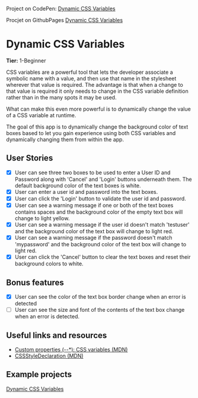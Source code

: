 Project on CodePen: [Dynamic CSS Variables](https://codepen.io/nnayuta/pen/oNwVXoG)

Procjet on GithubPages [Dynamic CSS Variables](https://nnayuta.github.io/Dynamic-CSS-Variables/)

# Dynamic CSS Variables

**Tier:** 1-Beginner

CSS variables are a powerful tool that lets the developer associate a symbolic
name with a value, and then use that name in the stylesheet wherever that
value is required. The advantage is that when a change to that value is 
required it only needs to change in the CSS variable definition rather than in
the many spots it may be used.

What can make this even more powerful is to dynamically change the value of a
CSS variable at runtime.

The goal of this app is to dynamically change the background color of text boxes
based to let you gain experience using both CSS variables and dynamically 
changing them from within the app.

## User Stories

-   [x] User can see three two boxes to be used to enter a User ID and Password
along with 'Cancel' and 'Login' buttons underneath them. The default background
color of the text boxes is white.
-   [x] User can enter a user id and password into the text boxes.
-   [x] User can click the 'Login' button to validate the user id and password.
-   [x] User can see a warning message if one or both of the text boxes contains
spaces and the background color of the empty text box will change to light
yellow.
-   [x] User can see a warning message if the user id doesn't match 'testuser'
and the background color of the text box will change to light red.
-   [x] User can see a warning message if the password doesn't match 'mypassword'
and the background color of the text box will change to light red.
-   [x] User can click the 'Cancel' button to clear the text boxes and reset
their background colors to white.

## Bonus features

-   [x] User can see the color of the text box border change when an error is
detected
-   [ ] User can see the size and font of the contents of the text box change
when an error is detected.

## Useful links and resources

- [Custom properties (--*): CSS variables (MDN)](https://developer.mozilla.org/en-US/docs/Web/CSS/--*)
- [CSSStyleDeclaration (MDN)](https://developer.mozilla.org/en-US/docs/Web/API/CSSStyleDeclaration)

## Example projects

[Dynamic CSS Variables](https://codepen.io/gordawn/pen/oOWBXX)

